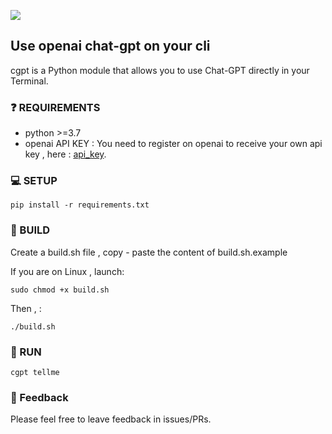 ![](https://visitor-badge.glitch.me/badge?page_id=Aina15-DT.cli-gpt)

## Use openai chat-gpt on your cli
cgpt is a Python module that allows you to use Chat-GPT directly in your Terminal.

### ❓ REQUIREMENTS

- python >=3.7
- openai API KEY : 
You need to register on openai to receive your own api key , here : [api_key](https://platform.openai.com/account/api-keys).

### 💻 SETUP

```
pip install -r requirements.txt
```

### 🔨 BUILD

Create a build.sh file , copy - paste the content of build.sh.example 

If you are on Linux , launch:

```
sudo chmod +x build.sh
```
Then , :

```
./build.sh
```


### 🚀 RUN

```
cgpt tellme
```

### 💚 Feedback

Please feel free to leave feedback in issues/PRs.
